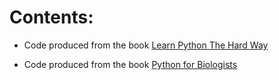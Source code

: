 # Contents:

* Code produced from the book [Learn Python The Hard Way](https://learnpythonthehardway.org/)

* Code produced from the book [Python for Biologists](http://pythonforbiologists.com/index.php/introduction-to-python-for-biologists/)
